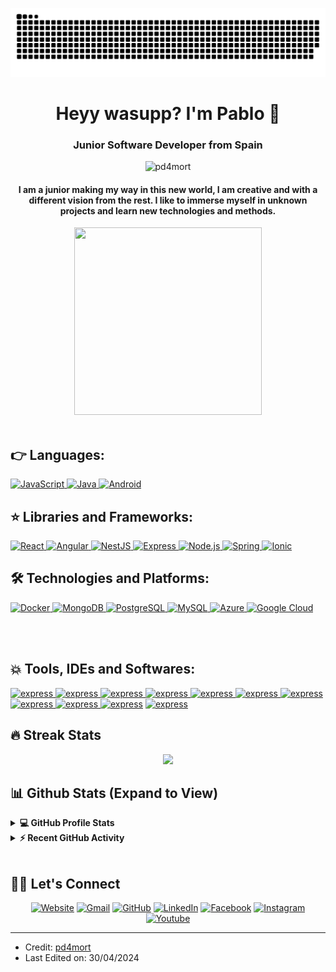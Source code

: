 ![MasterHead](https://github.com/1999AZZAR/1999AZZAR/blob/main/resources/img/grid-snake.svg)

<h1 align="center">Heyy wasupp? I'm Pablo 🤙<width="30px"></h1>
<h3 align="center">Junior Software Developer from Spain</h3>
<p align="center"> <img src="https://komarev.com/ghpvc/?username=pd4mort&label=Profile%20views&color=0e75b6&style=plastic" alt="pd4mort" /> </p>
	
<h4 align="center">I am a junior making my way in this new world, I am creative and with a different vision from the rest. I like to immerse myself in unknown projects and learn new technologies and methods.</h4>
<div align="center">
  <img src="https://media.giphy.com/media/v1.Y2lkPTc5MGI3NjExaDZxZGt6bnZuOGxmcjd3YmlqOG42ZjRoNWw3c2Q3MWxnYnJqaXY4cSZlcD12MV9pbnRlcm5hbF9naWZfYnlfaWQmY3Q9Zw/qgQUggAC3Pfv687qPC/giphy.gif" width="300" height="300">
</div>
<br>

  
## 👉  Languages:

<p align="left"> 
    <a href="https://developer.mozilla.org/en-US/docs/Web/JavaScript" target="_blank"> <img src="https://img.icons8.com/color/96/000000/javascript.png" alt="JavaScript" width="64" height="64"/> </a> 
    <a href="https://www.java.com" target="_blank"> <img src="https://img.icons8.com/color/96/000000/java-coffee-cup-logo.png" alt="Java" width="64" height="64"/> </a>
    <a href="https://developer.android.com/" target="_blank"> <img src="https://img.icons8.com/color/96/000000/android-os.png" alt="Android" width="64" height="64"/> </a> 
</p>

## ⭐️ Libraries and Frameworks:

<p align="left"> 
    <a href="https://reactjs.org/" target="_blank"> <img src="https://img.icons8.com/ultraviolet/96/000000/react--v2.png" alt="React" width="64" height="64"/> </a>
    <a href="https://angular.io/" target="_blank"> <img src="https://angular.io/assets/images/logos/angular/angular.svg" alt="Angular" width="64" height="64"/> </a>
    <a href="https://nestjs.com/" target="_blank"> <img src="https://nestjs.com/img/logo_text.svg" alt="NestJS" width="64" height="64"/> </a>
    <a href="https://expressjs.com/" target="_blank"> <img src="https://expressjs.com/images/express-facebook-share.png" alt="Express" width="64" height="64"/> </a>
    <a href="https://nodejs.org/" target="_blank"> <img src="https://img.icons8.com/color/96/000000/nodejs.png" alt="Node.js" width="64" height="64"/> </a>
    <a href="https://spring.io/projects/spring-framework" target="_blank"> <img src="https://avatars.githubusercontent.com/u/5138804?s=200&v=4" alt="Spring" width="64" height="64"/> </a>
    <a href="https://ionicframework.com/" target="_blank"> <img src="https://upload.wikimedia.org/wikipedia/commons/d/d1/Ionic_Logo.svg" alt="Ionic" width="64" height="64"/> </a>
</p>

## 🛠️ Technologies and Platforms:

<p align="left"> 
    <a href="https://www.docker.com/" target="_blank"> <img src="https://img.icons8.com/color/96/000000/docker.png" alt="Docker" width="64" height="64"/> </a>
    <a href="https://www.mongodb.com/" target="_blank"> <img src="https://img.icons8.com/color/96/000000/mongodb.png" alt="MongoDB" width="64" height="64"/> </a>
    <a href="https://www.postgresql.org/" target="_blank"> <img src="https://img.icons8.com/color/96/000000/postgreesql.png" alt="PostgreSQL" width="64" height="64"/> </a>
    <a href="https://www.mysql.com/" target="_blank"> <img src="https://img.icons8.com/ios-filled/100/000000/mysql-logo.png" alt="MySQL" width="64" height="64"/> </a>
    <a href="https://azure.microsoft.com/" target="_blank"> <img src="https://img.icons8.com/color/96/000000/azure-1.png" alt="Azure" width="64" height="64"/> </a>
    <a href="https://cloud.google.com/" target="_blank"> <img src="https://img.icons8.com/color/96/000000/google-cloud-platform.png" alt="Google Cloud" width="64" height="64"/> </a>
</p>



  <br>
  <br>
  
   ##  💥  Tools, IDEs and Softwares:

<p align="left"> 
    <a href="https://www.spyder-ide.org/" target="_blank"> <img src="https://encrypted-tbn0.gstatic.com/images?q=tbn:ANd9GcRG4nmLnUDqDJMNYnvoIw2LrMP67vPbDNngRztSxwDftPQ7Hjk6gtHYIOwjQuCU0CILeT8&usqp=CAU" alt="express" width="43" height="40" /> </a> 
    <a href="https://atom.io/"> <img src="https://img-premium.flaticon.com/png/512/3074/premium/3074119.png?token=exp=1626555999~hmac=2a1e95b7621c0c776e6670eedc9de410" alt="express" width="44" height="44"/ > </a>
    <a href="https://jupyter.org/" target="_blank"> <img src="https://encrypted-tbn0.gstatic.com/images?q=tbn:ANd9GcRTQfO8XdRaElU-oiMX4jJFWjNO56ihBj8vLWl-8tZR0xFr4LL4nfzfXWLVCFeOjsGAZF4&usqp=CAU" alt="express" width="44" height="44"/> </a> 
  <a href="https://colab.research.google.com/notebooks/intro.ipynb?utm_source=scs-index#recent=true" target="_blank"> <img src="https://miro.medium.com/max/1042/1*L2u_koKpa1lcjvB8DEDHsg.jpeg" alt="express" width="44" height="44"/> </a> 
   <a href="https://www.codeblocks.org/" target="_blank"> <img src="https://1.bp.blogspot.com/-h9D36wzWc1E/WRHtrvRXlyI/AAAAAAAABPI/3MGZ1bpRPTYYxFWOkV-QwsXzY9klH-84gCLcB/s400/code%2Bblock%2Blogo.jpg" alt="express" width="43" height="40" /> </a> 
  <a href="https://www.jetbrains.com/pycharm/"> <img src="https://miro.medium.com/max/1200/1*6Dhu1H4t028lOGbaZuyRCw.png" alt="express" width="43" height="40" /> </a>
  <a href="https://www.eclipse.org/ide/"> <img src="https://encrypted-tbn0.gstatic.com/images?q=tbn:ANd9GcR5EUljSTU4Bl9jRgp5L0v7TUAlB-Ntl0EAIq_FSaofQ7tfCiVrbVW2Bs_24-UPCnRYVBE&usqp=CAU" alt="express" width="40" height="40" /> </a>
  <a href="https://powerbi.microsoft.com/en-us/" target="_blank"> <img src="https://d11wkw82a69pyn.cloudfront.net/wm-reply/siteassets/images/power%20bi.png" alt="express" width="43" height="40" /> </a>  
  <a href="https://uneecops.com/lpage/tableau-software-landing-page/?lead=Marketing%20Team&data=Pay%20per%20Click%20Ads&leadtype=BI&service=Tableau&utm_term=tablu&utm_campaign=Tableau+BI&utm_source=adwords&utm_medium=ppc&hsa_acc=8552612374&hsa_cam=1615962432&hsa_grp=61145525276&hsa_ad=518466757380&hsa_src=g&hsa_tgt=kwd-301142873929&hsa_kw=tablu&hsa_mt=e&hsa_net=adwords&hsa_ver=3&gclid=Cj0KCQjw_8mHBhClARIsABfFgpjsZ7xm6kFh91pMncn7q1OAIqVApO9Uae5JTl9YNamEy5dnCO3C9TQaAmS_EALw_wcB" target="_blank"> <img src="https://logowik.com/content/uploads/images/tableau-software.jpg" alt="express" width="43" height="37" /> </a> 
  <a href="https://www.mathworks.com/products/matlab.html"> <img src="https://img.stackshare.io/service/1214/h5g3etjnacmazg8oq17z.jpeg" alt="express" width="43" height="37" /></a>
  <a href="https://tzutalin.github.io/labelImg/"> <img src="https://i0.wp.com/neptune.ai/wp-content/uploads/LabelImg-logo.png?resize=192%2C192&ssl=1" alt="express" width="40" height="40" /> </a>
  
  
</p>



## 🔥 Streak Stats
<p align="center"><img src="https://github-readme-streak-stats.herokuapp.com/?user=pd4mort&theme=algolia" /></p>

## 📊 Github Stats (Expand to View) 


<details> 
  <summary><b>💻 GitHub Profile Stats</b></summary>
  <br/>
  <p align="center">
    <a href="https://github.com/anuraghazra/github-readme-stats"><img alt="Candida's Github Stats" src="https://github-readme-stats.vercel.app/api?username=candida18&show_icons=true&count_private=true&theme=algolia" height="192px"/></a>
<br/>
  &nbsp;
	  <img src="https://github-readme-stats.vercel.app/api/top-langs?username=candida18&show_icons=true&locale=en&layout=compact&theme=algolia" alt="candida18" height="192px"/>
  <br/>
  <b>Note:</b> Top languages is only a metric of the languages my public code consists of and doesn't reflect experience or skill level.
  </p>
</details>


<details>
  <summary><b>⚡ Recent GitHub Activity</b></summary>
  <br/>
   <a href="https://github.com/pd4mort"><img alt="Pablo Activity Graph" src="https://activity-graph.herokuapp.com/graph?username=pd4mort&custom_title=pd4mort%20Noronha's%20Contribution%20Graph&theme=react-dark" /></a>
  <br/>

</details>

<br/>

## 🙋‍♂️ Let's Connect

<p align="center">
  <a href="https://candida-noronha.web.app/"><img src="https://img.icons8.com/bubbles/50/000000/web.png" alt="Website"/></a>
	<a href="mailto:candida.noronha18@gmail.com"><img src="https://img.icons8.com/bubbles/50/000000/gmail.png" alt="Gmail"/></a>
	<a href="https://github.com/Candida18"><img src="https://img.icons8.com/bubbles/50/000000/github.png" alt="GitHub"/></a>
	<a href="https://linkedin.com/in/candida-ruth-noronha-b019101ab"><img src="https://img.icons8.com/bubbles/50/000000/linkedin.png" alt="LinkedIn"/></a>
	<a href="https://www.facebook.com/candida.noronha.77"><img src="https://img.icons8.com/bubbles/50/000000/facebook-new.png" alt="Facebook"/></a>
	<a href="https://instagram.com/candyyyy__18"><img src="https://img.icons8.com/bubbles/50/000000/instagram.png" alt="Instagram"/></a>
	<a href="https://www.youtube.com/channel/UC7V1Gm8V0kRLp_EHB8aDj2A"><img src="https://img.icons8.com/bubbles/50/000000/youtube.png" alt="Youtube"/></a>
	
</p>

<hr/>

* Credit: [pd4mort](https://github.com/pd4mort)
* Last Edited on: 30/04/2024








